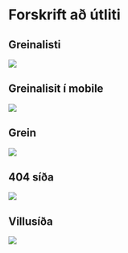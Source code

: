 # Forskrift að útliti

## Greinalisti

![](listi.png)

## Greinalisit í mobile

![](listi_mobile.png)

## Grein

![](grein.png)

## 404 síða

![](404.png)

## Villusíða

![](villa.png)
